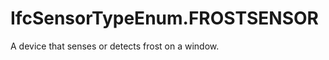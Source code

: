 IfcSensorTypeEnum.FROSTSENSOR
=============================
A device that senses or detects frost on a window.


